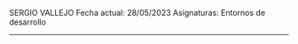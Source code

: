 SERGIO VALLEJO
Fecha actual: 28/05/2023
Asignaturas: Entornos de desarrollo
___________________________________